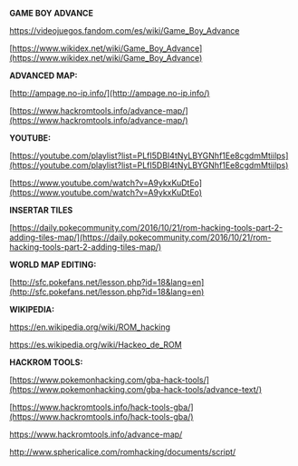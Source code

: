 **GAME BOY ADVANCE**

https://videojuegos.fandom.com/es/wiki/Game_Boy_Advance

[https://www.wikidex.net/wiki/Game_Boy_Advance](https://www.wikidex.net/wiki/Game_Boy_Advance)

**ADVANCED MAP:**

[http://ampage.no-ip.info/](http://ampage.no-ip.info/)

[https://www.hackromtools.info/advance-map/](https://www.hackromtools.info/advance-map/)

**YOUTUBE:**

[https://youtube.com/playlist?list=PLfI5DBI4tNyLBYGNhf1Ee8cgdmMtiilps](https://youtube.com/playlist?list=PLfI5DBI4tNyLBYGNhf1Ee8cgdmMtiilps)

[https://www.youtube.com/watch?v=A9ykxKuDtEo](https://www.youtube.com/watch?v=A9ykxKuDtEo)

**INSERTAR TILES**

[https://daily.pokecommunity.com/2016/10/21/rom-hacking-tools-part-2-adding-tiles-map/](https://daily.pokecommunity.com/2016/10/21/rom-hacking-tools-part-2-adding-tiles-map/)

**WORLD MAP EDITING:**

[http://sfc.pokefans.net/lesson.php?id=18&lang=en](http://sfc.pokefans.net/lesson.php?id=18&lang=en)

**WIKIPEDIA:**

https://en.wikipedia.org/wiki/ROM_hacking

https://es.wikipedia.org/wiki/Hackeo_de_ROM

**HACKROM TOOLS:**

[https://www.pokemonhacking.com/gba-hack-tools/](https://www.pokemonhacking.com/gba-hack-tools/advance-text/)

[https://www.hackromtools.info/hack-tools-gba/](https://www.hackromtools.info/hack-tools-gba/)

  
  

  
  

https://www.hackromtools.info/advance-map/

http://www.sphericalice.com/romhacking/documents/script/